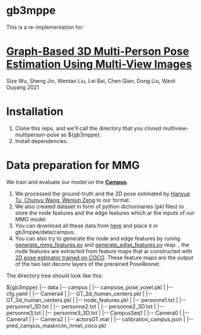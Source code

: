 # gb3mppe

This is a re-implementation for:

# [Graph-Based 3D Multi-Person Pose Estimation Using Multi-View Images](https://arxiv.org/abs/2109.05885)
Size Wu, Sheng Jin, Wentao Liu, Lei Bai, Chen Qian, Dong Liu, Wanli Ouyang
2021 

# Installation

1. Clone this repo, and we'll call the directory that you cloned multiview-multiperson-pose as ${gb3mppe}.
2. Install dependencies.

# Data preparation for MMG
We train and evaluate our model on the **[Campus](http://campar.in.tum.de/Chair/MultiHumanPose)**.
1. We processed the ground-truth and the 2D pose estimated by [Hanyue Tu, Chunyu Wang, Wenjun Zeng](https://github.com/microsoft/voxelpose-pytorch) to our format.
2. We also created dataset in form of python dictionnaries (pkl files) to store the node features and the edge features which ar the inputs of our MMG model.
3. You can download all these data from [here](https://drive.google.com/drive/folders/1Ck5ireXtLGGKFdgb5UJQe1spikul_O0K) and place it in gb3mppe/data/campus.
4. You can also try to generate the node and edge features by runing [generate_mmg_features.py](https://github.com/IbrahimL/gb3mppe/blob/12dd1b94396ccc0328c1b8a08882a0de45ec954d/lib/utils/generate_mmg_features.py) and [generate_edge_features.py](https://github.com/IbrahimL/gb3mppe/blob/12dd1b94396ccc0328c1b8a08882a0de45ec954d/lib/utils/generate_edge_features.py) resp. , the node features are extracted from feature maps that ar constructed with [2D pose estimator trained on COCO](https://github.com/microsoft/voxelpose-pytorch). These feature maps are the output of the two last deconv layers of the prerained PoseResnet.


The directory tree should look like this:

${gb3mppe}
|-- data
    |-- campus
    |   |-- campuse_pose_voxel.pkl
    |   |-- cfg.yaml
    |   |-- Camera4
    |   |-- GT_2d_human_centers.pkl
    |   |-- GT_3d_human_centers.pkl
    |   |-- node_features.pkl
    |   |-- personne1.txt
    |   |-- personne1_3D.txt
    |   |-- personne2.txt
    |   |-- personne2_3D.txt
    |   |-- personne3.txt
    |   |-- personne3_3D.txt
    |   |-- CampusSeq1
    |       |-- Camera0
    |       |-- Camera1
    |       |-- Camera2
    |       |-- actorsGT.mat
    |       |-- calibration_campus.json
    |       |-- pred_campus_maskrcnn_hrnet_coco.pkl
